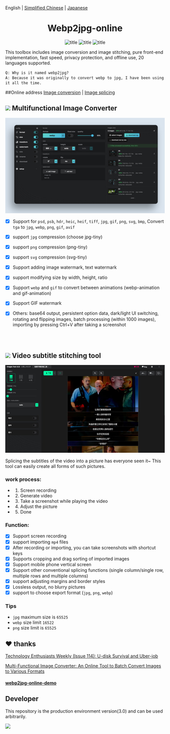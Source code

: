 English | [Simplified Chinese](./README_CN.md) | [Japanese](./README_JP.md)

<center>
<!-- <img width="300" src="./doc/images/3.png" /> -->
<h1>Webp2jpg-online</h1>
<!-- from shields.io/ -->

![title](https://cdn.jsdelivr.net/gh/renzhezhilu/webp2jpg-online/cdn/badges/01.svg)
![title](https://cdn.jsdelivr.net/gh/renzhezhilu/webp2jpg-online/cdn/badges/02.svg)
![title](https://cdn.jsdelivr.net/gh/renzhezhilu/webp2jpg-online/cdn/badges/03.svg)

</center>

This toolbox includes image conversion and image stitching, pure front-end implementation, fast speed, privacy protection, and offline use, 20 languages ​​supported.
    
    Q: Why is it named webp2jpg?
    A: Because it was originally to convert webp to jpg, I have been using it all the time.

<!-- <img width="300" src="https://api.star-history.com/svg?repos=renzhezhilu/webp2jpg-online&type=Date" /> -->

##Online address
[Image conversion](https://imagestool.com/webp2jpg-online/)
| [Image splicing](https://imagestool.com/webp2jpg-online/splicing.html)

<h2>
    <img width="20" src="./doc/images/1.png" />
    Multifunctional Image Converter
</h2>
<img width="600" src="./cdn/webp2jpg_v3_ui.jpg" />


- [x] Support for `psd`, `psb`, `hdr`, `heic`, `heif`, `tiff`, `jpg`, `gif`, `png`, `svg`, `bmp`, Convert `tga` to `jpg`, `webp`, `png`, `gif`, `avif`
- [x] support `jpg` compression (choose jpg-tiny)
- [x] support `png` compression (png-tiny)
- [x] support `svg` compression (svg-tiny)
- [x] Support adding image watermark, text watermark
- [x] support modifying size by width, height, ratio
- [x] Support `webp` and `gif` to convert between animations (webp-animation and gif-animation)
- [x] Support GIF watermark
- [x] Others: base64 output, persistent option data, dark/light UI switching, rotating and flipping images, batch processing (within 1000 images), importing by pressing Ctrl+V after taking a screenshot



<br/>
<br/>

<h2>
    <img width="20" src="./doc/images/2.png" />
    Video subtitle stitching tool
</h2>

<img width="600" src="./cdn/v3.0/ui.jpg" />

Splicing the subtitles of the video into a picture has everyone seen it~ This tool can easily create all forms of such pictures.





### work process:

- 1. Screen recording
- 2. Generate video
- 3. Take a screenshot while playing the video
- 4. Adjust the picture
- 5. Done
  
### Function:


- [x] Support screen recording
- [x] support importing `mp4` files
- [x] After recording or importing, you can take screenshots with shortcut keys
- [x] Supports cropping and drag sorting of imported images
- [x] Support mobile phone vertical screen
- [x] Support other conventional splicing functions (single column/single row, multiple rows and multiple columns)
- [x] support adjusting margins and border styles
- [x] Lossless output, no blurry pictures
- [x] support to choose export format (`jpg`, `png`, `webp`)

### Tips
- `jpg` maximum size is `65525`
- `webp` size limit `16522`
- `png` size limit is `65525`

## ❤ thanks

[Technology Enthusiasts Weekly (Issue 114): U-disk Survival and Uber-job](http://www.ruanyifeng.com/blog/2020/07/weekly-issue-114.html)

[Multi-Functional Image Converter: An Online Tool to Batch Convert Images to Various Formats ](https://frontendfoc.us/issues/511)

#### [webp2jpg-online-demo](https://github.com/renzhezhilu/webp2jpg-online-demo)

## Developer
This repository is the production environment version(3.0) and can be used arbitrarily.

<img width="600" src="https://api.star-history.com/svg?repos=renzhezhilu/webp2jpg-online&type=Date" />

